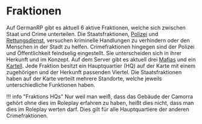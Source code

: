 # Fraktionen
Auf GermanRP gibt es aktuell 6 aktive Fraktionen, welche sich zwischen Staat und Crime unterteilen. Die Staatsfraktionen, [Polizei](polizei.md) und [Rettungsdienst](rettungsdienst.md), versuchen kriminelle Handlungen zu verhindern oder den Menschen in der Stadt zu helfen.
Crimefraktionen hingegen sind der Polizei und Öffentlichkeit feindselig eingestellt. Sie unterscheiden sich in ihrer Herkunft und im Konzept. 
Auf dem Server gibt es aktuell drei [Mafias](mafia.md) und ein [Kartell](kartell.md).
Jede Fraktion besitzt ein Hauptquartier (HQ) auf der Karte mit einem zugehörigen und der Herkunft passenden Viertel. Die Staatsfraktionen haben auf der Karte verteilt mehrere Standorte, welche jeweils unterschiedliche Funktionen haben.

!!! info "Fraktions HQs"
    Nur weil man weiß, dass das Gebäude der Camorra gehört ohne dies im Roleplay erfahren zu haben, heißt dies nicht, dass man dies im Roleplay werten darf. 
    Dies gilt für alle Hauptquartiere der anderen Crimefraktionen.
